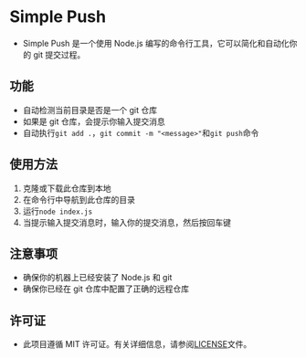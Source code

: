 # Simple Push

-   Simple Push 是一个使用 Node.js 编写的命令行工具，它可以简化和自动化你的 git 提交过程。

## 功能

-   自动检测当前目录是否是一个 git 仓库
-   如果是 git 仓库，会提示你输入提交消息
-   自动执行`git add .`，`git commit -m "<message>"`和`git push`命令

## 使用方法

1. 克隆或下载此仓库到本地
2. 在命令行中导航到此仓库的目录
3. 运行`node index.js`
4. 当提示输入提交消息时，输入你的提交消息，然后按回车键

## 注意事项

-   确保你的机器上已经安装了 Node.js 和 git
-   确保你已经在 git 仓库中配置了正确的远程仓库

## 许可证

-   此项目遵循 MIT 许可证。有关详细信息，请参阅[LICENSE](LICENSE)文件。
